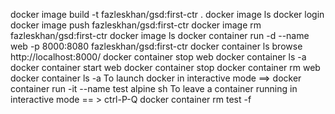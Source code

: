 docker image build -t fazleskhan/gsd:first-ctr .
docker image ls
docker login
docker image push fazleskhan/gsd:first-ctr
docker image rm fazleskhan/gsd:first-ctr
docker image ls
docker container run -d --name web -p 8000:8080 fazleskhan/gsd:first-ctr
docker container ls
browse http://localhost:8000/
docker container stop web
docker container ls -a
docker container start web
docker container stop
docker container rm web
docker container ls -a
To launch docker in interactive mode ==> docker container run -it --name test alpine sh
To leave a container running in interactive mode == > ctrl-P-Q
docker container rm test -f
